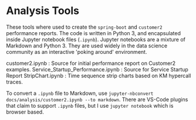 # Analysis Tools

These tools where used to create the `spring-boot` and `customer2` performance reports. The code is written in Python 3, and encapsulated inside Jupyter notebook files (`.ipynb`). Jupyter notebooks are a mixture of Markdown and Python 3. They are used widely in the data science community as an interactive 'poking around' environment.

customer2.ipynb
: Source for initial performance report on Customer2 examples.
Service_Startup_Performance.ipynb
: Source for Service Startup Report
StripChart.ipynb
: Time sequence strip charts based on KM hypercall traces.

To convert a `.ipynb` file to Markdown, use `jupyter-nbconvert docs/analysis/customer2.ipynb --to markdown`. There are VS-Code plugins that claim to support `.ipynb` files, but I use `jupyter notebook` which is browser based.